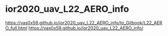 # ior2020_uav_L22_AERO_info
https://vas0x59.github.io/ior2020_uav_L22_AERO_info/to_Gitbook/L22_AERO_full.html
https://vas0x59.github.io/ior2020_uav_L22_AERO_info/
